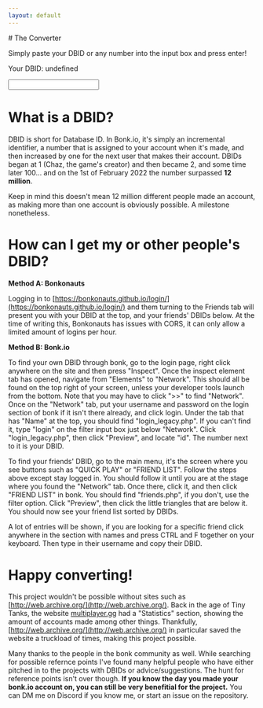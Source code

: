 ```yaml
---
layout: default
---
```

<link rel="shortcut icon" type="image/png" href="{{site.url}}/favicon.png">
<!--- Hi you should be at https://shaunx777.github.io/dbid2date/ and not here xDxDxDDDD --->
# The Converter
<p>Simply paste your DBID or any number into the input box and press enter!</p>
<p id="result">Your DBID: undefined</p>
<input type="number" placeholder="" id="ip2"/>

<script>
window.addEventListener('load', (event) => {
  genplaceholder()
});
function appeartext() {
    document.getElementById("result").style.opacity = 1
}
function genplaceholder() {
    var numbers = ['69420', '666', '123456', '010101', '1337', '80085', '8008135', '1273', '0112358' ];
    var randomIndex = Math.floor(Math.random() * numbers.length); 
    var randomn = numbers[randomIndex];
    document.getElementById("ip2").placeholder = randomn
}
const node = document.getElementById("ip2");
node.addEventListener("keyup", function(event) {
    if (event.key === "Enter") {
        let dbid = node.value;
        document.getElementById("result").innerHTML = "WORK IN PROGRESS!";
        appeartext()
    }
});
</script>

# What is a DBID?
DBID is short for Database ID. In Bonk.io, it's simply an incremental identifier, a number that is assigned to your account when it's made, and then increased by one for the next user that makes their account. DBIDs began at 1 (Chaz, the game's creator) and then became 2, and some time later 100... and on the 1st of February 2022 the number surpassed **12 million**. 

Keep in mind this doesn't mean 12 million different people made an account, as making more than one account is obviously possible. A milestone nonetheless.

# How can I get my or other people's DBID?
**Method A: Bonkonauts**

Logging in to [https://bonkonauts.github.io/login/](https://bonkonauts.github.io/login/) and them turning to the Friends tab will present you with your DBID at the top, and your friends' DBIDs below. At the time of writing this, Bonkonauts has issues with CORS, it can only allow a limited amount of logins per hour.


**Method B: Bonk.io**

To find your own DBID through bonk, go to the login page, right click anywhere on the site and then press "Inspect". Once the inspect element tab has opened, navigate from "Elements" to "Network". This should all be found on the top right of your screen, unless your developer tools launch from the bottom. Note that you may have to click ">>" to find "Network". Once on the "Network" tab, put your username and password on the login section of bonk if it isn't there already, and click login. Under the tab that has "Name" at the top, you should find "login_legacy.php". If you can't find it, type "login" on the filter input box just below "Network". Click "login_legacy.php", then click "Preview", and locate "id". The number next to it is your DBID.

To find your friends' DBID, go to the main menu, it's the screen where you see buttons such as "QUICK PLAY" or "FRIEND LIST". Follow the steps above except stay logged in. You should follow it until you are at the stage where you found the "Network" tab. Once there, click it, and then click "FRIEND LIST" in bonk. You should find "friends.php", if you don't, use the filter option. Click "Preview", then click the little triangles that are below it. You should now see your friend list sorted by DBIDs.

A lot of entries will be shown, if you are looking for a specific friend click anywhere in the section with names and press CTRL and F together on your keyboard. Then type in their username and copy their DBID.

# Happy converting!
This project wouldn't be possible without sites such as [http://web.archive.org/](http://web.archive.org/). Back in the age of Tiny Tanks, the website [multiplayer.gg](https://multiplayer.gg) had a "Statistics" section, showing the amount of accounts made among other things. Thankfully, [http://web.archive.org/](http://web.archive.org/) in particular saved the website a truckload of times, making this project possible.

Many thanks to the people in the bonk community as well. While searching for possible refernce points I've found many helpful people who have either pitched in to the projects with DBIDs or advice/suggestions. The hunt for reference points isn't over though. **If you know the day you made your bonk.io account on, you can still be very benefitial for the project.** You can DM me on Discord if you know me, or start an issue on the repository.
